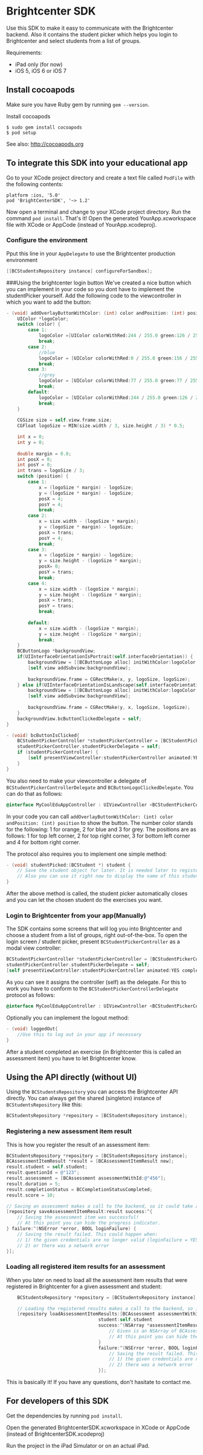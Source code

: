 # Brightcenter SDK

Use this SDK to make it easy to communicate with the Brightcenter backend. Also it contains the student picker which helps you
login to Brightcenter and select students from a list of groups.

Requirements:
- iPad only (for now)
- iOS 5, iOS 6 or iOS 7

## Install cocoapods

Make sure you have Ruby gem by running `gem --version`.

Install cocoapods

    $ sudo gem install cocoapods
    $ pod setup

See also: http://cocoapods.org


## To integrate this SDK into your educational app

Go to your XCode project directory and create a text file called `PodFile` with the following contents:

    platform :ios, '5.0'
    pod 'BrightCenterSDK', '~> 1.2'

Now open a terminal and change to your XCode project directory. Run the command `pod install`. That's it!
Open the generated YourApp.xcworkspace file with XCode or AppCode (instead of YourApp.xcodeproj).

### Configure the environment 

Pput this line in your `AppDelegate` to use the Brightcenter production environment
```objective-c
[[BCStudentsRepository instance] configureForSandbox];
```

###Using the brightcenter login button
We've created a nice button which you can implement in your code so you dont have to implement the studentPicker yourself. Add the following code to the viewcontroller in which you want to add the button:

```objective-c
- (void) addOverlayButtonWithColor: (int) color andPosition: (int) position{
    UIColor *logoColor;
    switch (color) {
        case 1:
            logoColor =[UIColor colorWithRed:244 / 255.0 green:126 / 255.0 blue:43 / 255.0 alpha:1.0];
            break;
        case 2:
            //blue
            logoColor = [UIColor colorWithRed:0 / 255.0 green:156 / 255.0 blue:250 / 255.0 alpha:1.0];
            break;
        case 3:
            //grey
            logoColor = [UIColor colorWithRed:77 / 255.0 green:77 / 255.0 blue:77 / 255.0 alpha:1.0];
            break;
        default:
            logoColor = [UIColor colorWithRed:244 / 255.0 green:126 / 255.0 blue:43 / 255.0 alpha:1.0];
            break;
    }
    
    CGSize size = self.view.frame.size;
    CGFloat logoSize = MIN(size.width / 3, size.height / 3) * 0.5;

    int x = 0;
    int y = 0;
    
    double margin = 0.8;
    int posX = 0;
    int posY = 0;
    int trans = logoSize / 3;
    switch (position) {
        case 1:
            x = (logoSize * margin) - logoSize;
            y = (logoSize * margin) - logoSize;
            posX = 4;
            posY = 4;
            break;
        case 2:
            x = size.width - (logoSize * margin);
            y = (logoSize * margin) - logoSize;
            posX = trans;
            posY = 4;
            break;
        case 3:
            x = (logoSize * margin) - logoSize;
            y = size.height - (logoSize * margin);
            posX= 0;
            posY = trans;
            break;
        case 4:
            x = size.width - (logoSize * margin);
            y = size.height - (logoSize * margin);
            posX = trans;
            posY = trans;
            break;
            
        default:
            x = size.width - (logoSize * margin);
            y = size.height - (logoSize * margin);
            break;
    }
    BCButtonLogo *backgroundView;
    if(UIInterfaceOrientationIsPortrait(self.interfaceOrientation)) {
        backgroundView = [[BCButtonLogo alloc] initWithColor:logoColor andPositionX:posX andPositionY:posY];
        [self.view addSubview:backgroundView];
        
        backgroundView.frame = CGRectMake(x, y, logoSize, logoSize);
    } else if(UIInterfaceOrientationIsLandscape(self.interfaceOrientation)){
        backgroundView = [[BCButtonLogo alloc] initWithColor:logoColor andPositionX:posY andPositionY:posX];
        [self.view addSubview:backgroundView];
        
        backgroundView.frame = CGRectMake(y, x, logoSize, logoSize);
    }
    backgroundView.bcButtonClickedDelegate = self;
}

- (void) bcButtonIsClicked{
    BCStudentPickerController *studentPickerController = [BCStudentPickerController new];
    studentPickerController.studentPickerDelegate = self;
    if (studentPickerController) {
        [self presentViewController:studentPickerController animated:YES completion:nil];
    }
}
```
You also need to make your viewcontroller a delegate of `BCStudentPickerControllerDelegate` and `BCButtonLogoClickedDelegate`. You can do that as follows:
```objective-c
@interface MyCoolEduAppController : UIViewController <BCStudentPickerControllerDelegate, BCButtonLogoClickedDelegate>
```
In your code you can call `addOverlayButtonWithColor: (int) color andPosition: (int) position` to show the button.
The number color stands for the following: 1 for orange, 2 for blue and 3 for grey. The positions are as follows: 1 for top left corner, 2 for top right corner, 3 for bottom left corner and 4 for bottom right corner.

The protocol also requires you to implement one simple method:

```objective-c
- (void) studentPicked:(BCStudent *) student {
    // Save the student object for later. It is needed later to register assessment item results for this student.
    // Also you can use it right now to display the name of this student somewhere in your app.
}
```
After the above method is called, the student picker automatically closes and you can let the chosen student do the exercises you want.



### Login to Brightcenter from your app(Manually)

The SDK contains some screens that will log you into Brightcenter and choose a student from a list of groups, right out-of-the-box.
To open the login screen / student picker, present `BCStudentPickerController` as a modal view controller:

```objective-c
BCStudentPickerController *studentPickerController = [BCStudentPickerController new];
studentPickerController.studentPickerDelegate = self;
[self presentViewController:studentPickerController animated:YES completion:nil];
```

As you can see it assigns the controller (self) as the delegate. For this to work you have to conform to the `BCStudentPickerControllerDelegate` protocol as follows:

```objective-c
@interface MyCoolEduAppController : UIViewController <BCStudentPickerControllerDelegate>
```

Optionally you can implement the logout method:
```objective-c
- (void) loggedOut{
    //Use this to log out in your app if necessary
}
```

After a student completed an exercise (in Brightcenter this is called an assessment item) you have to let Brightcenter know.

## Using the API directly (without UI)

Using the `BCStudentsRepository` you can access the Brightcenter API directly. You can always get the shared (singleton) instance of `BCStudentsRepository` like this:

```objective-c
BCStudentsRepository *repository = [BCStudentsRepository instance];
```

### Registering a new assessment item result
This is how you register the result of an assessment item:

```objective-c
BCStudentsRepository *repository = [BCStudentsRepository instance];
BCAssessmentItemResult *result = [BCAssessmentItemResult new];
result.student = self.student;
result.questionId = @"123";
result.assessment = [BCAssessment assessmentWithId:@"456"];
result.duration = 5;
result.completionStatus = BCCompletionStatusCompleted;
result.score = 10;

// Saving an assessment makes a call to the backend, so it could take a second. It is wise to display an activity indicator.
[repository saveAssessmentItemResult:result success:^{
    // Saving the assessment item was successful!
    // At this point you can hide the progress indicator.
} failure:^(NSError *error, BOOL loginFailure) {
    // Saving the result failed. This could happen when: 
    // 1) the given credentials are no longer valid (loginFailure = YES)
    // 2) or there was a network error 
}];
```

### Loading all registered item results for an assessment
When you later on need to load all the assessment item results that were registered in Brightcenter for a given assessment and student:

```objective-c
    BCStudentsRepository *repository = [BCStudentsRepository instance];

    // Loading the registered results makes a call to the backend, so it could take a second. It is wise to display an activity indicator.
    [repository loadAssessmentItemResults:[BCAssessment assessmentWithId:@"456"]
                                  student:self.student
                                  success:^(NSArray *assessmentItemResults) {
                                      // Given is an NSArray of BCAssessmentItemResults, do with it whatever you like
                                      // At this point you can hide the progress indicator.
                                  }
                                  failure:^(NSError *error, BOOL loginFailure) {
                                      // Saving the result failed. This could happen when:
                                      // 1) the given credentials are no longer valid or
                                      // 2) there was a network error
                                  }];
```

This is basically it! If you have any questions, don't hasitate to contact me.

## For developers of this SDK

Get the dependencies by running `pod install`.

Open the generated BrightcenterSDK.xcworkspace in XCode or AppCode (instead of BrightcenterSDK.xcodeproj)

Run the project in the iPad Simulator or on an actual iPad.
